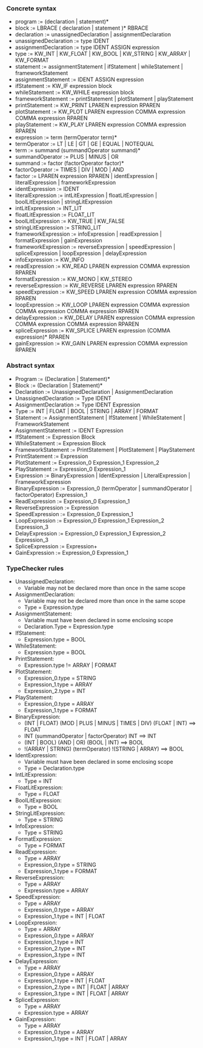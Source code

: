 ### Concrete syntax

- program := (declaration | statement)*
- block := LBRACE ( declaration | statement )* RBRACE
- declaration := unassignedDeclaration | assignmentDeclaration
- unassignedDeclaration := type IDENT
- assignmentDeclaration := type IDENT ASSIGN expression
- type := KW\_INT | KW\_FLOAT | KW\_BOOL | KW\_STRING | KW\_ARRAY | KW\_FORMAT
- statement := assignmentStatement | ifStatement | whileStatement | frameworkStatement
- assignmentStatement := IDENT ASSIGN expression
- ifStatement := KW\_IF expression block
- whileStatement := KW\_WHILE expression block
- frameworkStatement := printStatement | plotStatement | playStatement
- printStatement := KW\_PRINT LPAREN expression RPAREN
- plotStatement := KW\_PLOT LPAREN expression COMMA expression COMMA expression RPAREN
- playStatement := KW\_PLAY LPAREN expression COMMA expression RPAREN
- expression := term (termOperator term)*
- termOperator := LT | LE | GT | GE | EQUAL | NOTEQUAL
- term := summand (summandOperator summand)*
- summandOperator := PLUS | MINUS | OR
- summand := factor (factorOperator factor)*
- factorOperator := TIMES | DIV | MOD | AND
- factor := LPAREN expression RPAREN | identExpression | literalExpression | frameworkExpression
- identExpression := IDENT
- literalExpression := intLitExpression | floatLitExpression | boolLitExpression | stringLitExpression
- intLitExpression := INT\_LIT
- floatLitExpression := FLOAT\_LIT
- boolLitExpression := KW\_TRUE | KW\_FALSE
- stringLitExpression := STRING\_LIT
- frameworkExpression := infoExpression | readExpression | formatExpression | gainExpression
- frameworkExpression := reverseExpression | speedExpression | spliceExpression | loopExpression | delayExpression
- infoExpression := KW\_INFO
- readExpression := KW\_READ LPAREN expression COMMA expression RPAREN
- formatExpression := KW\_MONO | KW\_STEREO
- reverseExpression := KW\_REVERSE LPAREN expression RPAREN
- speedExpression := KW\_SPEED LPAREN expression COMMA expression RPAREN
- loopExpression := KW\_LOOP LPAREN expression COMMA expression COMMA expression COMMA expression RPAREN
- delayExpression := KW\_DELAY LPAREN expression COMMA expression COMMA expression COMMA expression RPAREN
- spliceExpression := KW\_SPLICE LPAREN expression (COMMA expression)* RPAREN
- gainExpression := KW\_GAIN LPAREN expression COMMA expression RPAREN

### Abstract syntax

- Program := (Declaration | Statement)*
- Block := (Declaration | Statement)*
- Declaration := UnassignedDeclaration | AssignmentDeclaration
- UnassignedDeclaration := Type IDENT
- AssignmentDeclaration := Type IDENT Expression
- Type := INT | FLOAT | BOOL | STRING | ARRAY | FORMAT
- Statement := AssignmentStatement | IfStatement | WhileStatement | FrameworkStatement
- AssignmentStatement := IDENT Expression
- IfStatement := Expression Block
- WhileStatement := Expression Block
- FrameworkStatement := PrintStatement | PlotStatement | PlayStatement
- PrintStatement := Expression
- PlotStatement := Expression\_0 Expression\_1 Expression\_2
- PlayStatement := Expression\_0 Expression\_1
- Expression := BinaryExpression | IdentExpression | LiteralExpression | FrameworkExpression
- BinaryExpression := Expression\_0 (termOperator | summandOperator | factorOperator) Expression\_1
- ReadExpression := Expression\_0 Expression\_1
- ReverseExpression := Expression
- SpeedExpression := Expression\_0 Expression\_1
- LoopExpression := Expression\_0 Expression\_1 Expression\_2 Expression\_3
- DelayExpression := Expression\_0 Expression\_1 Expression\_2 Expression\_3
- SpliceExpression := Expression+
- GainExpression := Expression\_0 Expression\_1

### TypeChecker rules

- UnassignedDeclaration:
	+ Variable may not be declared more than once in the same scope
- AssignmentDeclaration:
	+ Variable may not be declared more than once in the same scope
	+ Type = Expression.type
- AssignmentStatement:
	+ Variable must have been declared in some enclosing scope
	+ Declaration.Type = Expression.type
- IfStatement:
	+ Expression.type = BOOL
- WhileStatement:
	+ Expression.type = BOOL
- PrintStatement:
	+ Expression.type != ARRAY | FORMAT
- PlotStatement:
	+ Expression\_0.type = STRING
	+ Expression\_1.type = ARRAY
	+ Expression\_2.type = INT
- PlayStatement:
	+ Expression\_0.type = ARRAY
	+ Expression\_1.type = FORMAT
- BinaryExpression:
	+ (INT | FLOAT) (MOD | PLUS | MINUS | TIMES | DIV) (FLOAT | INT) ==> FLOAT
	+ INT (summandOperator | factorOperator) INT ==> INT
	+ (INT | BOOL) (AND | OR) (BOOL | INT) ==> BOOL
	+ !(ARRAY | STRING) (termOperator) !(STRING | ARRAY) ==> BOOL
- IdentExpression:
	+ Variable must have been declared in some enclosing scope
	+ Type = Declaration.type
- IntLitExpression:
	+ Type = INT
- FloatLitExpression:
	+ Type = FLOAT
- BoolLitExpression:
	+ Type = BOOL
- StringLitExpression:
	+ Type = STRING
- InfoExpression:
	+ Type = STRING
- FormatExpression:
	+ Type = FORMAT
- ReadExpression:
	+ Type = ARRAY
	+ Expression\_0.type = STRING
	+ Expression\_1.type = FORMAT
- ReverseExpression:
	+ Type = ARRAY
	+ Expression.type = ARRAY
- SpeedExpression:
	+ Type = ARRAY
	+ Expression\_0.type = ARRAY
	+ Expression\_1.type = INT | FLOAT
- LoopExpression:
	+ Type = ARRAY
	+ Expression\_0.type = ARRAY
	+ Expression\_1.type = INT
	+ Expression\_2.type = INT
	+ Expression\_3.type = INT
- DelayExpression:
	+ Type = ARRAY
	+ Expression\_0.type = ARRAY
	+ Expression\_1.type = INT | FLOAT
	+ Expression\_2.type = INT | FLOAT | ARRAY
	+ Expression\_3.type = INT | FLOAT | ARRAY
- SpliceExpression:
	+ Type = ARRAY
	+ Expression.type = ARRAY
- GainExpression:
	+ Type = ARRAY
	+ Expression\_0.type = ARRAY
	+ Expression\_1.type = INT | FLOAT | ARRAY
